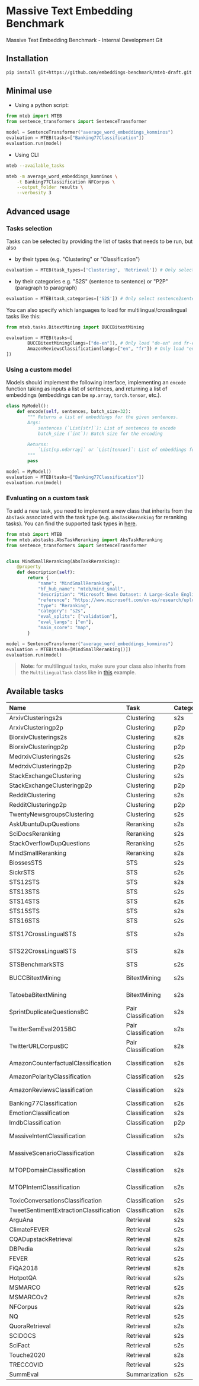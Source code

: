 # Massive Text Embedding Benchmark

Massive Text Embedding Benchmark - Internal Development Git

## Installation

```bash
pip install git+https://github.com/embeddings-benchmark/mteb-draft.git
```

## Minimal use

* Using a python script:

````python
from mteb import MTEB
from sentence_transformers import SentenceTransformer

model = SentenceTransformer("average_word_embeddings_komninos")
evaluation = MTEB(tasks=["Banking77Classification"])
evaluation.run(model)
````

* Using CLI

```bash
mteb --available_tasks

mteb -m average_word_embeddings_komninos \
    -t Banking77Classification NFCorpus \
    --output_folder results \
    --verbosity 3
```

## Advanced usage

### Tasks selection

Tasks can be selected by providing the list of tasks that needs to be run, but also

* by their types (e.g. "Clustering" or "Classification")

````python
evaluation = MTEB(task_types=['Clustering', 'Retrieval']) # Only select clustering and retrieval tasks
````

* by their categories e.g. "S2S" (sentence to sentence) or "P2P" (paragraph to paragraph)

````python
evaluation = MTEB(task_categories=['S2S']) # Only select sentence2sentence tasks
````

You can also specify which languages to load for multilingual/crosslingual tasks like this:

````python
from mteb.tasks.BitextMining import BUCCBitextMining

evaluation = MTEB(tasks=[
        BUCCBitextMining(langs=["de-en"]), # Only load "de-en" and fr-en" subsets of BUCC
        AmazonReviewsClassification(langs=["en", "fr"]) # Only load "en" and "fr" subsets of Amazon Reviews
])
````

### Using a custom model

Models should implement the following interface, implementing an `encode` function taking as inputs a list of sentences, and returning a list of embeddings (embeddings can be `np.array`, `torch.tensor`, etc.).

```python
class MyModel():
    def encode(self, sentences, batch_size=32):
        """ Returns a list of embeddings for the given sentences.
        Args:
            sentences (`List[str]`): List of sentences to encode
            batch_size (`int`): Batch size for the encoding

        Returns:
            `List[np.ndarray]` or `List[tensor]`: List of embeddings for the given sentences
        """
        pass

model = MyModel()
evaluation = MTEB(tasks=["Banking77Classification"])
evaluation.run(model)
```

### Evaluating on a custom task

To add a new task, you need to implement a new class that inherits from the `AbsTask` associated with the task type (e.g. `AbsTaskReranking` for reranking tasks). You can find the supported task types in [here](https://github.com/embeddings-benchmark/mteb-draft/tree/main/mteb/abstasks).

```python
from mteb import MTEB
from mteb.abstasks.AbsTaskReranking import AbsTaskReranking
from sentence_transformers import SentenceTransformer


class MindSmallReranking(AbsTaskReranking):
    @property
    def description(self):
        return {
            "name": "MindSmallReranking",
            "hf_hub_name": "mteb/mind_small",
            "description": "Microsoft News Dataset: A Large-Scale English Dataset for News Recommendation Research",
            "reference": "https://www.microsoft.com/en-us/research/uploads/prod/2019/03/nl4se18LinkSO.pdf",
            "type": "Reranking",
            "category": "s2s",
            "eval_splits": ["validation"],
            "eval_langs": ["en"],
            "main_score": "map",
        }

model = SentenceTransformer("average_word_embeddings_komninos")
evaluation = MTEB(tasks=[MindSmallReranking()])
evaluation.run(model)
```

> **Note:** for multilingual tasks, make sure your class also inherits from the `MultilingualTask` class like in [this](https://github.com/embeddings-benchmark/mteb-draft/blob/main/mteb/tasks/Classification/MTOPIntentClassification.py) example.

## Available tasks

| Name                                   | Task                | Category   | Language                 |
|:---------------------------------------|:--------------------|:-----------|:-------------------------|
| ArxivClusterings2s                     | Clustering          | s2s        | English                  |
| ArxivClusteringp2p                     | Clustering          | p2p        | English                  |
| BiorxivClusterings2s                   | Clustering          | s2s        | English                  |
| BiorxivClusteringp2p                   | Clustering          | p2p        | English                  |
| MedrxivClusterings2s                   | Clustering          | s2s        | English                  |
| MedrxivClusteringp2p                   | Clustering          | p2p        | English                  |
| StackExchangeClustering                | Clustering          | s2s        | English                  |
| StackExchangeClusteringp2p             | Clustering          | p2p        | English                  |
| RedditClustering                       | Clustering          | s2s        | English                  |
| RedditClusteringp2p                    | Clustering          | p2p        | English                  |
| TwentyNewsgroupsClustering             | Clustering          | s2s        | English                  |
| AskUbuntuDupQuestions                  | Reranking           | s2s        | English                  |
| SciDocsReranking                       | Reranking           | s2s        | English                  |
| StackOverflowDupQuestions              | Reranking           | s2s        | English                  |
| MindSmallReranking                     | Reranking           | s2s        | English                  |
| BiossesSTS                             | STS                 | s2s        | English                  |
| SickrSTS                               | STS                 | s2s        | English                  |
| STS12STS                               | STS                 | s2s        | English                  |
| STS13STS                               | STS                 | s2s        | English                  |
| STS14STS                               | STS                 | s2s        | English                  |
| STS15STS                               | STS                 | s2s        | English                  |
| STS16STS                               | STS                 | s2s        | English                  |
| STS17CrossLingualSTS                   | STS                 | s2s        | Crosslingual (10 pairs)  |
| STS22CrossLingualSTS                   | STS                 | s2s        | Crosslingual (18 pairs)  |
| STSBenchmarkSTS                        | STS                 | s2s        | English                  |
| BUCCBitextMining                       | BitextMining        | s2s        | Crosslingual (4 pairs)   |
| TatoebaBitextMining                    | BitextMining        | s2s        | Crosslingual (112 pairs) |
| SprintDuplicateQuestionsBC             | Pair Classification | s2s        | English                  |
| TwitterSemEval2015BC                   | Pair Classification | s2s        | English                  |
| TwitterURLCorpusBC                     | Pair Classification | s2s        | English                  |
| AmazonCounterfactualClassification     | Classification      | s2s        | Multilingual (4 langs)   |
| AmazonPolarityClassification           | Classification      | s2s        | English                  |
| AmazonReviewsClassification            | Classification      | s2s        | Multilingual (6 langs)   |
| Banking77Classification                | Classification      | s2s        | English                  |
| EmotionClassification                  | Classification      | s2s        | English                  |
| ImdbClassification                     | Classification      | p2p        | English                  |
| MassiveIntentClassification            | Classification      | s2s        | Multilingual (51 langs)  |
| MassiveScenarioClassification          | Classification      | s2s        | Multilingual (51 langs)  |
| MTOPDomainClassification               | Classification      | s2s        | Multilingual (6 langs)   |
| MTOPIntentClassification               | Classification      | s2s        | Multilingual (6 langs)   |
| ToxicConversationsClassification       | Classification      | s2s        | English                  |
| TweetSentimentExtractionClassification | Classification      | s2s        | English                  |
| ArguAna                                | Retrieval           | s2s        | English                  |
| ClimateFEVER                           | Retrieval           | s2s        | English                  |
| CQADupstackRetrieval                   | Retrieval           | s2s        | English                  |
| DBPedia                                | Retrieval           | s2s        | English                  |
| FEVER                                  | Retrieval           | s2s        | English                  |
| FiQA2018                               | Retrieval           | s2s        | English                  |
| HotpotQA                               | Retrieval           | s2s        | English                  |
| MSMARCO                                | Retrieval           | s2s        | English                  |
| MSMARCOv2                              | Retrieval           | s2s        | English                  |
| NFCorpus                               | Retrieval           | s2s        | English                  |
| NQ                                     | Retrieval           | s2s        | English                  |
| QuoraRetrieval                         | Retrieval           | s2s        | English                  |
| SCIDOCS                                | Retrieval           | s2s        | English                  |
| SciFact                                | Retrieval           | s2s        | English                  |
| Touche2020                             | Retrieval           | s2s        | English                  |
| TRECCOVID                              | Retrieval           | s2s        | English                  |
| SummEval                               | Summarization       | s2s        | English                  |

